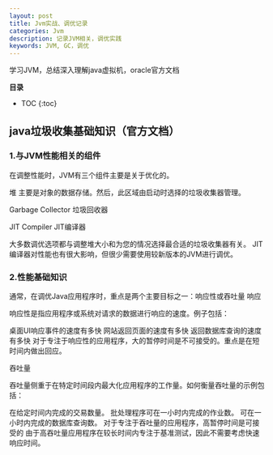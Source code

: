 ```yaml
---
layout: post
title: Jvm实战、调优记录
categories: Jvm
description: 记录JVM相关，调优实践
keywords: JVM, GC，调优
---
```


学习JVM，总结深入理解java虚拟机，oracle官方文档



**目录**

* TOC
{:toc}

## java垃圾收集基础知识（官方文档）


### 1.与JVM性能相关的组件

在调整性能时，JVM有三个组件主要是关于优化的。

堆
主要是对象的数据存储。然后，此区域由启动时选择的垃圾收集器管理。

Garbage Collector
垃圾回收器

JIT Compiler
JIT编译器

大多数调优选项都与调整堆大小和为您的情况选择最合适的垃圾收集器有关。
JIT编译器对性能也有很大影响，但很少需要使用较新版本的JVM进行调优。
	

### 2.性能基础知识

通常，在调优Java应用程序时，重点是两个主要目标之一：响应性或吞吐量
响应

响应性是指应用程序或系统对请求的数据进行响应的速度。例子包括：

桌面UI响应事件的速度有多快
网站返回页面的速度有多快
返回数据库查询的速度有多快
对于专注于响应性的应用程序，大的暂停时间是不可接受的。重点是在短时间内做出回应。

吞吐量

吞吐量侧重于在特定时间段内最大化应用程序的工作量。如何衡量吞吐量的示例包括：

在给定时间内完成的交易数量。
批处理程序可在一小时内完成的作业数。
可在一小时内完成的数据库查询数。
对于专注于吞吐量的应用程序，高暂停时间是可接受的 由于高吞吐量应用程序在较长时间内专注于基准测试，因此不需要考虑快速响应时间。

